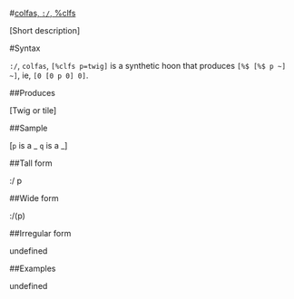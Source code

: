 #[colfas, `:/`, %clfs](#clfs)

[Short description]

#Syntax

`:/`, `colfas`, `[%clfs p=twig]` is a synthetic hoon that
produces `[%$ [%$ p ~] ~]`, ie, `[0 [0 p 0] 0]`.

##Produces

[Twig or tile]

##Sample

[`p` is a _
`q` is a _]

##Tall form

:/  p

##Wide form

:/(p)

##Irregular form

undefined

##Examples

undefined

